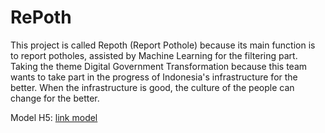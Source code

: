 # RePoth
This project is called Repoth (Report Pothole) because its main function is to report potholes, assisted by Machine Learning for the filtering part. Taking the theme Digital Government Transformation because this team wants to take part in the progress of Indonesia's infrastructure for the better. When the infrastructure is good, the culture of the people can change for the better.

Model H5: [link model](https://drive.google.com/file/d/15wHKw4z-6GM6Q-1uwrlXifo5E42hDG5Q/view)
